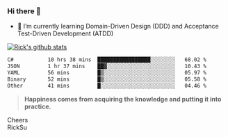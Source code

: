 ### Hi there 👋

<!--
**ricksu978/ricksu978** is a ✨ _special_ ✨ repository because its `README.md` (this file) appears on your GitHub profile.

Here are some ideas to get you started:

- 🔭 I’m currently working on ...
-->
- 🌱 I’m currently learning Domain-Driven Design (DDD) and Acceptance Test-Driven Development (ATDD)
<!--
- 👯 I’m looking to collaborate on ...
- 🤔 I’m looking for help with ...
- 💬 Ask me about ...
- 📫 How to reach me: ...
- 😄 Pronouns: ...
- ⚡ Fun fact: ...
-->
[![Rick's github stats](https://github-readme-stats.vercel.app/api?username=ricksu978&theme=dark)](https://github.com/ricksu978/ricksu978)

<!--START_SECTION:waka-->

```txt
C#           10 hrs 38 mins  █████████████████░░░░░░░░   68.02 %
JSON         1 hr 37 mins    ██▓░░░░░░░░░░░░░░░░░░░░░░   10.43 %
YAML         56 mins         █▒░░░░░░░░░░░░░░░░░░░░░░░   05.97 %
Binary       52 mins         █▒░░░░░░░░░░░░░░░░░░░░░░░   05.58 %
Other        41 mins         █░░░░░░░░░░░░░░░░░░░░░░░░   04.46 %
```

<!--END_SECTION:waka-->

> **Happiness comes from acquiring the knowledge and putting it into practice.**

Cheers  
RickSu 
